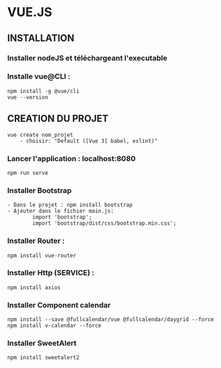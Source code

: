 # VUE.JS

## INSTALLATION
### Installer nodeJS et téléchargeant l'executable
### Installe vue@CLI : 
    npm install -g @vue/cli
    vue --version  

## CREATION DU PROJET
    vue create nom_projet 
        - choisir: "Default ([Vue 3] babel, eslint)"

### Lancer l'application : localhost:8080
    npm run serve
    
### Installer Bootstrap
    - Dans le projet : npm install bootstrap
    - Ajouter dans le fichier main.js:
            import 'bootstrap';
            import 'bootstrap/dist/css/bootstrap.min.css';

### Installer Router :
    npm install vue-router

### Installer Http (SERVICE) :
    npm install axios


### Installer Component calendar 
    npm install --save @fullcalendar/vue @fullcalendar/daygrid --force
    npm install v-calendar --force

### Installer SweetAlert
    npm install sweetalert2

